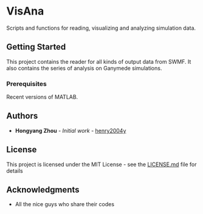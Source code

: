 # VisAna
Scripts and functions for reading, visualizing and analyzing simulation data.

## Getting Started

This project contains the reader for all kinds of output data from SWMF. It also contains the series of analysis on Ganymede simulations.

### Prerequisites

Recent versions of MATLAB.

## Authors

* **Hongyang Zhou** - *Initial work* - [henry2004y](https://github.com/henry2004y)

## License

This project is licensed under the MIT License - see the [LICENSE.md](LICENSE.md) file for details

## Acknowledgments

* All the nice guys who share their codes


